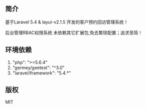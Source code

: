 ## 简介
基于Laravel 5.4 & layui-v2.1.5 开发的客户预约回访管理系统！

后台管理RBAC权限系统 未依赖其它扩展包,免去繁琐配置；追求至简！

## 环境依赖
1. "php": ">=5.6.4"<br>
2. "germey/geetest": "^3.0"<br>
3. "laravel/framework": "5.4.*"<br>

## 版权
MIT


